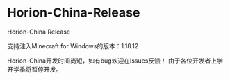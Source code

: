 # Horion-China-Release
Horion-China Release

支持注入Minecraft for Windows的版本：1.18.12

Horion-China开发时间尚短，如有bug欢迎在Issues反馈！
由于各位开发者上学 开学季将暂停开发。
